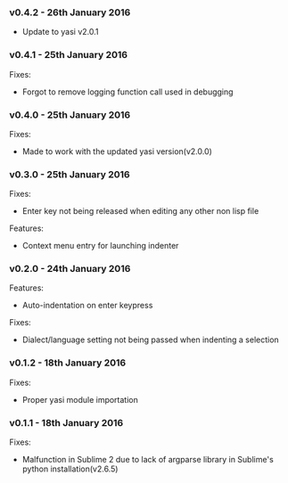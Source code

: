 ### v0.4.2 - 26th January 2016
- Update to yasi v2.0.1

### v0.4.1 - 25th January 2016

Fixes:
  - Forgot to remove logging function call used in debugging


### v0.4.0 - 25th January 2016

Fixes:
  - Made to work with the updated yasi version(v2.0.0)

### v0.3.0 - 25th January 2016

Fixes:
  - Enter key not being released when editing any other non lisp file

Features:
  - Context menu entry for launching indenter

### v0.2.0 - 24th January 2016

Features:
  - Auto-indentation on enter keypress

Fixes:
  - Dialect/language setting not being passed when indenting a selection

### v0.1.2 - 18th January 2016

Fixes:
  - Proper yasi module importation

### v0.1.1 - 18th January 2016

Fixes:

  - Malfunction in Sublime 2 due to lack of argparse library in Sublime's python
    installation(v2.6.5)
